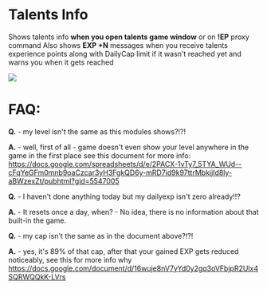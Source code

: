 # Talents Info

Shows talents info **when you open talents game window** or on **!EP** proxy command
Also shows **EXP +N** messages when you receive talents experience points along with DailyCap limit if it wasn't reached yet and warns you when it gets reached

<img src=http://u.cubeupload.com/Owyn/talentinfo.png>

# FAQ:

**Q.** - my level isn't the same as this modules shows?!?!

**A.** - well, first of all - game doesn't even show your level anywhere in the game in the first place
see this document for more info: https://docs.google.com/spreadsheets/d/e/2PACX-1vTy7_5TYA_WUd--cFqYeGFm0mnb9oaCzcar3yH3FgkQD6y-mRD7id9k97ttrMbkjjId8ly-aBWzexZt/pubhtml?gid=5547005


**Q.** - I haven't done anything today but my dailyexp isn't zero already!!?

**A.** - It resets once a day, when? - No idea, there is no information about that built-in the game.


**Q.** - my cap isn't the same as in the document above?!?!

**A.** - yes, it's 89% of that cap, after that your gained EXP gets reduced noticeably, see this for more info why https://docs.google.com/document/d/16wuje8nV7yYd0y2gq3oVFbjpR2Ulx4SQRWQQkK-LVrs